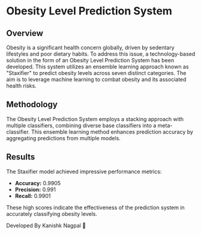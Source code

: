 # **Obesity Level Prediction System**

## Overview

Obesity is a significant health concern globally, driven by sedentary lifestyles and poor dietary habits. To address this issue, a technology-based solution in the form of an Obesity Level Prediction System has been developed. This system utilizes an ensemble learning approach known as "Staxifier" to predict obesity levels across seven distinct categories. The aim is to leverage machine learning to combat obesity and its associated health risks.

## Methodology

The Obesity Level Prediction System employs a stacking approach with multiple classifiers, combining diverse base classifiers into a meta-classifier. This ensemble learning method enhances prediction accuracy by aggregating predictions from multiple models.

## Results

The Staxifier model achieved impressive performance metrics:

- **Accuracy:** 0.9905
- **Precision:** 0.991
- **Recall:** 0.9901

These high scores indicate the effectiveness of the prediction system in accurately classifying obesity levels.

Developed By Kanishk Nagpal 🏁
